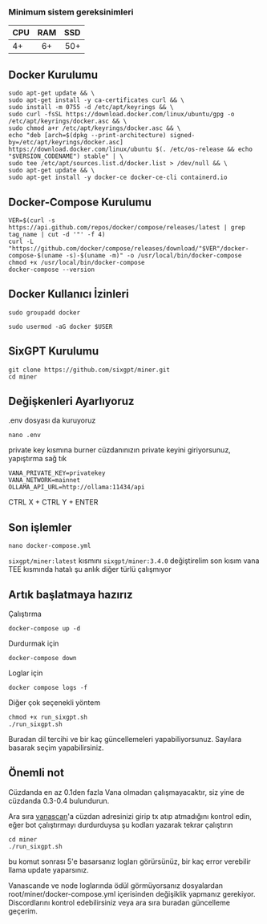 ### Minimum sistem gereksinimleri 

| CPU  | RAM | SSD |
| ---- |:---:| ---:|
| 4+   | 6+  | 50+ | 

## Docker Kurulumu

``` 
sudo apt-get update && \
sudo apt-get install -y ca-certificates curl && \
sudo install -m 0755 -d /etc/apt/keyrings && \
sudo curl -fsSL https://download.docker.com/linux/ubuntu/gpg -o /etc/apt/keyrings/docker.asc && \
sudo chmod a+r /etc/apt/keyrings/docker.asc && \
echo "deb [arch=$(dpkg --print-architecture) signed-by=/etc/apt/keyrings/docker.asc] https://download.docker.com/linux/ubuntu $(. /etc/os-release && echo "$VERSION_CODENAME") stable" | \
sudo tee /etc/apt/sources.list.d/docker.list > /dev/null && \
sudo apt-get update && \
sudo apt-get install -y docker-ce docker-ce-cli containerd.io
```

## Docker-Compose Kurulumu
```
VER=$(curl -s https://api.github.com/repos/docker/compose/releases/latest | grep tag_name | cut -d '"' -f 4)
curl -L "https://github.com/docker/compose/releases/download/"$VER"/docker-compose-$(uname -s)-$(uname -m)" -o /usr/local/bin/docker-compose
chmod +x /usr/local/bin/docker-compose
docker-compose --version
```

## Docker Kullanıcı İzinleri
```
sudo groupadd docker
```
```
sudo usermod -aG docker $USER
```

## SixGPT Kurulumu

```
git clone https://github.com/sixgpt/miner.git
cd miner
```

## Değişkenleri Ayarlıyoruz
.env dosyası da kuruyoruz

```
nano .env
```
private key kısmına burner cüzdanınızın private keyini giriyorsunuz, yapıştırma sağ tık
```
VANA_PRIVATE_KEY=privatekey
VANA_NETWORK=mainnet
OLLAMA_API_URL=http://ollama:11434/api
```

CTRL X + CTRL Y + ENTER 

## Son işlemler

```
nano docker-compose.yml
```

``sixgpt/miner:latest`` kısmını ``sixgpt/miner:3.4.0`` değiştirelim son kısım vana TEE kısmında hatalı şu anlık diğer türlü çalışmıyor

## Artık başlatmaya hazırız
Çalıştırma
```
docker-compose up -d
```
Durdurmak için
```
docker-compose down
```
Loglar için 
```
docker compose logs -f
```

Diğer çok seçenekli yöntem
```
chmod +x run_sixgpt.sh
./run_sixgpt.sh
```




Buradan dil tercihi ve bir kaç güncellemeleri yapabiliyorsunuz. Sayılara basarak seçim yapabilirsiniz.

## Önemli not

Cüzdanda en az 0.1den fazla Vana olmadan çalışmayacaktır, siz yine de cüzdanda 0.3-0.4 bulundurun.

Ara sıra [vanascan](https://vanascan.io/)'a cüzdan adresinizi girip tx atıp atmadığını kontrol edin, eğer bot çalıştırmayı durdurduysa şu kodları yazarak tekrar çalıştırın
```
cd miner
./run_sixgpt.sh
```

bu komut sonrası 5'e basarsanız logları görürsünüz, bir kaç error verebilir llama update yaparsınız.

Vanascande ve node loglarında ödül görmüyorsanız dosyalardan root/miner/docker-compose.yml içerisinden değişiklik yapmanız gerekiyor. Discordlarını kontrol edebilirsiniz veya ara sıra buradan güncelleme geçerim.
